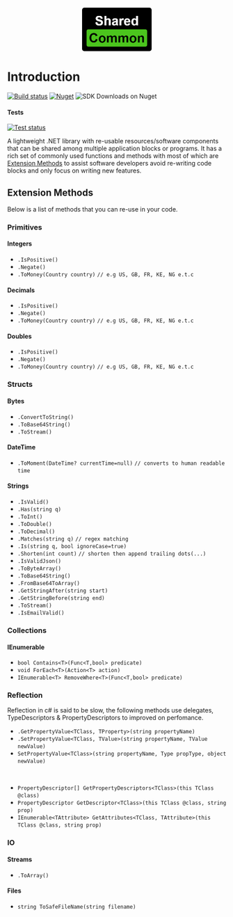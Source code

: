 <p align="center">
  <img height="100" src="https://raw.githubusercontent.com/tmacharia/Shared.Common/update-patch-1/Docs/logo.png" 
			 alt="Shared.Common logo" title="Shared.Common logo">
</p>

# Introduction

[![Build status](https://ci.appveyor.com/api/projects/status/cj2wsayj5l7nea8e?svg=true)](https://ci.appveyor.com/project/tmacharia/shared-common)
[![Nuget](https://img.shields.io/nuget/vpre/Shared.Common.svg?logo=nuget&link=https://www.nuget.org/packages/Shared.Common//left)](https://www.nuget.org/packages/Shared.Common)
![SDK Downloads on Nuget](https://img.shields.io/nuget/dt/Shared.Common.svg?label=downloads&logo=nuget&link=https://www.nuget.org/packages/Shared.Common//left)

#### Tests

[![Test status](http://teststatusbadge.azurewebsites.net/api/status/tmacharia/shared-common)](https://ci.appveyor.com/project/tmacharia/shared-common/builds/25472791/tests)

A lightweight .NET library with re-usable resources/software components that can be shared among multiple application blocks or programs. It has a rich set of commonly used functions and methods with most of which are [Extension Methods](https://docs.microsoft.com/en-us/dotnet/csharp/programming-guide/classes-and-structs/extension-methods) to assist software developers avoid re-writing code blocks and only focus on writing new features.

## Extension Methods

Below is a list of methods that you can re-use in your code.

### Primitives

#### Integers

+ `.IsPositive()`
+ `.Negate()`
+ `.ToMoney(Country country)`  `// e.g US, GB, FR, KE, NG e.t.c`

#### Decimals

+ `.IsPositive()`
+ `.Negate()`
+ `.ToMoney(Country country)`  `// e.g US, GB, FR, KE, NG e.t.c`
  
#### Doubles

+ `.IsPositive()`
+ `.Negate()`
+ `.ToMoney(Country country)`  `// e.g US, GB, FR, KE, NG e.t.c`

### Structs

#### Bytes

+ `.ConvertToString()`
+ `.ToBase64String()`
+ `.ToStream()`

#### DateTime

+ `.ToMoment(DateTime? currentTime=null)` `// converts to human readable time`

#### Strings

+ `.IsValid()`
+ `.Has(string q)`
+ `.ToInt()`
+ `.ToDouble()`
+ `.ToDecimal()`
+ `.Matches(string q)` `// regex matching`
+ `.Is(string q, bool ignoreCase=true)`
+ `.Shorten(int count)` `// shorten then append trailing dots(...)`
+ `.IsValidJson()`
+ `.ToByteArray()`
+ `.ToBase64String()`
+ `.FromBase64ToArray()`
+ `.GetStringAfter(string start)`
+ `.GetStringBefore(string end)`
+ `.ToStream()`
+ `.IsEmailValid()`

### Collections

#### IEnumerable

+ `bool Contains<T>(Func<T,bool> predicate)`
+ `void ForEach<T>(Action<T> action)`
+ `IEnumerable<T> RemoveWhere<T>(Func<T,bool> predicate)`

### Reflection

Reflection in c# is said to be slow, the following methods use delegates, TypeDescriptors & PropertyDescriptors to improved on perfomance.

+ `.GetPropertyValue<TClass, TProperty>(string propertyName)`
+ `.SetPropertyValue<TClass, TValue>(string propertyName, TValue newValue)`
+ `SetPropertyValue<TClass>(string propertyName, Type propType, object newValue)`

<br/>

+ `PropertyDescriptor[] GetPropertyDescriptors<TClass>(this TClass @class)`
+ `PropertyDescriptor GetDescriptor<TClass>(this TClass @class, string prop)`
+ `IEnumerable<TAttribute> GetAttributes<TClass, TAttribute>(this TClass @class, string prop)`

### IO

#### Streams

+ `.ToArray()`
  
#### Files

+ `string ToSafeFileName(string filename)`
  
